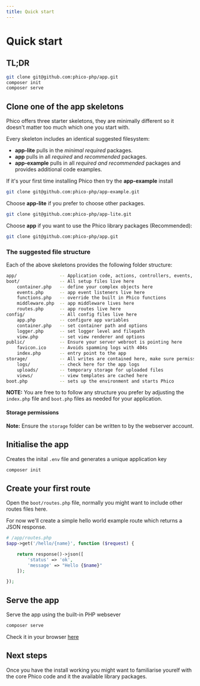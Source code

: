 ```yaml
---
title: Quick start
---
```


# Quick start

## TL;DR

```sh
git clone git@github.com:phico-php/app.git
composer init
composer serve
```

## Clone one of the app skeletons

Phico offers three starter skeletons, they are minimally different so it doesn't matter too much which one you start with.

Every skeleton includes an identical suggested filesystem:

- **app-lite** pulls in the _minimal required_ packages.
- **app** pulls in all _required_ and _recommended_ packages.
- **app-example** pulls in all _required and recommended_ packages and provides additional code examples.

If it's your first time installing Phico then try the **app-example** install

```sh
git clone git@github.com:phico-php/app-example.git
```

Choose **app-lite** if you prefer to choose other packages.

```sh
git clone git@github.com:phico-php/app-lite.git
```

Choose **app** if you want to use the Phico library packages (Recommended):

```sh
git clone git@github.com:phico-php/app.git
```

### The suggested file structure

Each of the above skeletons provides the following folder structure:

```sh
app/                -- Application code, actions, controllers, events, models ...
boot/               -- All setup files live here
    container.php   -- define your complex objects here
    events.php      -- app event listeners live here
    functions.php   -- override the built in Phico functions
    middleware.php  -- app middleware lives here
    routes.php      -- app routes live here
config/             -- All config files live here
    app.php         -- configure app variables
    container.php   -- set container path and options
    logger.php      -- set logger level and filepath
    view.php        -- set view renderer and options
public/             -- Ensure your server webroot is pointing here
    favicon.ico     -- Avoids spamming logs with 404s
    index.php       -- entry point to the app
storage/            -- All writes are contained here, make sure permissions are set correctly
    logs/           -- check here for the app logs
    uploads/        -- temporary storage for uploaded files
    views/          -- view templates are cached here
boot.php            -- sets up the environment and starts Phico
```

**NOTE:** You are free to to follow any structure you prefer by adjusting the `index.php` file and `boot.php` files as needed for your application.

#### Storage permissions

**Note:** Ensure the `storage` folder can be written to by the webserver account.

## Initialise the app

Creates the inital `.env` file and generates a unique application key

```sh
composer init
```

## Create your first route

Open the `boot/routes.php` file, normally you might want to include other routes files here.

For now we'll create a simple hello world example route which returns a JSON response.

```php
# /app/routes.php
$app->get('/hello/{name}', function ($request) {

    return response()->json([
        'status' => 'ok',
        'message' => "Hello {$name}"
    ]);

});
```

## Serve the app

Serve the app using the built-in PHP websever

```sh
composer serve
```

Check it in your browser [here](http://localhost:8080/hello/phico)

## Next steps

Once you have the install working you might want to familiarise yourelf with the core Phico code and it the available library packages.
